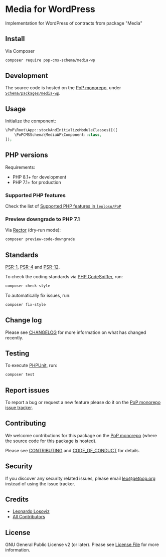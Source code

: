 # Media for WordPress

<!--
[![Build Status][ico-travis]][link-travis]
[![Quality Score][ico-code-quality]][link-code-quality]
[![Software License][ico-license]](LICENSE.md)
[![Latest Version on Packagist][ico-version]][link-packagist]
[![Coverage Status][ico-scrutinizer]][link-scrutinizer]
[![Total Downloads][ico-downloads]][link-downloads]
-->

Implementation for WordPress of contracts from package "Media"

## Install

Via Composer

``` bash
composer require pop-cms-schema/media-wp
```

## Development

The source code is hosted on the [PoP monorepo](https://github.com/leoloso/PoP), under [`Schema/packages/media-wp`](https://github.com/leoloso/PoP/tree/master/layers/Schema/packages/media-wp).

## Usage

Initialize the component:

``` php
\PoP\Root\App::stockAndInitializeModuleClasses([([
    \PoPCMSSchema\MediaWP\Component::class,
]);
```

## PHP versions

Requirements:

- PHP 8.1+ for development
- PHP 7.1+ for production

### Supported PHP features

Check the list of [Supported PHP features in `leoloso/PoP`](https://github.com/leoloso/PoP/blob/master/docs/supported-php-features.md)

### Preview downgrade to PHP 7.1

Via [Rector](https://github.com/rectorphp/rector) (dry-run mode):

```bash
composer preview-code-downgrade
```

## Standards

[PSR-1](https://www.php-fig.org/psr/psr-1), [PSR-4](https://www.php-fig.org/psr/psr-4) and [PSR-12](https://www.php-fig.org/psr/psr-12).

To check the coding standards via [PHP CodeSniffer](https://github.com/squizlabs/PHP_CodeSniffer), run:

``` bash
composer check-style
```

To automatically fix issues, run:

``` bash
composer fix-style
```

## Change log

Please see [CHANGELOG](CHANGELOG.md) for more information on what has changed recently.

## Testing

To execute [PHPUnit](https://phpunit.de/), run:

``` bash
composer test
```

## Report issues

To report a bug or request a new feature please do it on the [PoP monorepo issue tracker](https://github.com/leoloso/PoP/issues).

## Contributing

We welcome contributions for this package on the [PoP monorepo](https://github.com/leoloso/PoP) (where the source code for this package is hosted).

Please see [CONTRIBUTING](CONTRIBUTING.md) and [CODE_OF_CONDUCT](CODE_OF_CONDUCT.md) for details.

## Security

If you discover any security related issues, please email leo@getpop.org instead of using the issue tracker.

## Credits

- [Leonardo Losoviz][link-author]
- [All Contributors][link-contributors]

## License

GNU General Public License v2 (or later). Please see [License File](LICENSE.md) for more information.

[ico-version]: https://img.shields.io/packagist/v/pop-cms-schema/media-wp.svg?style=flat-square
[ico-license]: https://img.shields.io/badge/license-GPLv2-brightgreen.svg?style=flat-square
[ico-travis]: https://img.shields.io/travis/pop-cms-schema/media-wp/master.svg?style=flat-square
[ico-scrutinizer]: https://img.shields.io/scrutinizer/coverage/g/pop-cms-schema/media-wp.svg?style=flat-square
[ico-code-quality]: https://img.shields.io/scrutinizer/g/pop-cms-schema/media-wp.svg?style=flat-square
[ico-downloads]: https://img.shields.io/packagist/dt/pop-cms-schema/media-wp.svg?style=flat-square

[link-packagist]: https://packagist.org/packages/pop-cms-schema/media-wp
[link-travis]: https://travis-ci.org/pop-cms-schema/media-wp
[link-scrutinizer]: https://scrutinizer-ci.com/g/pop-cms-schema/media-wp/code-structure
[link-code-quality]: https://scrutinizer-ci.com/g/pop-cms-schema/media-wp
[link-downloads]: https://packagist.org/packages/pop-cms-schema/media-wp
[link-author]: https://github.com/leoloso
[link-contributors]: ../../../../../../contributors

